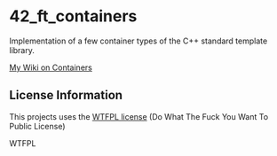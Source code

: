 # 42_ft_containers
Implementation of a few container types of the C++ standard template library.

[My Wiki on Containers](https://github.com/smkatash/42_ft_containers/wiki/STL)



## License Information

This projects uses the [WTFPL license](http://www.wtfpl.net/) (Do What The Fuck You Want To Public License)

<a href="http://www.wtfpl.net/"><img
       src="http://www.wtfpl.net/wp-content/uploads/2012/12/wtfpl-badge-4.png"
       width="80" height="15" alt="WTFPL" /></a>
